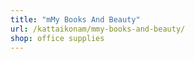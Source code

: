 ```yaml
---
title: "mMy Books And Beauty"
url: /kattaikonam/mmy-books-and-beauty/
shop: office supplies
---
```

